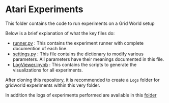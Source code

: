 # Atari Experiments
This folder contains the code to run experiments on a Grid World setup

Below is a brief explanation of what the key files do:
* [runner.py](runner.py) : This contains the experiment runner with complete documention of each line.
* [settings.py](settings.py) :  This file contains the dictionary to modify various parameters. All parameters have their meanings documented in this file.
* [LogViewer.ipynb](LogViewer.ipynb) : This contains the scripts to generate the visualizations for all experiments.

After cloning this repository, it is recommended to create a `Logs` folder for gridworld experiments within this very folder.

In addition the logs of experiments performed are available in this [folder](https://drive.google.com/drive/folders/1WiyLmlQAWhJPiLtF47y1ajae8FIufonr?usp=sharing)

